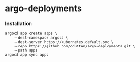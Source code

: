 # argo-deployments

### Installation

``` 
argocd app create apps \
    --dest-namespace argocd \
    --dest-server https://kubernetes.default.svc \
    --repo https://github.com/cdutten/argo-deployments.git \
    --path apps
argocd app sync apps 
```
